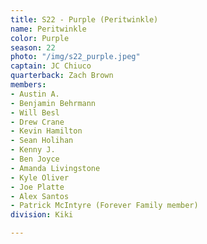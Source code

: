 ```yaml
---
title: S22 - Purple (Peritwinkle)
name: Peritwinkle
color: Purple
season: 22
photo: "/img/s22_purple.jpeg"
captain: JC Chiuco
quarterback: Zach Brown
members:
- Austin A.
- Benjamin Behrmann
- Will Besl
- Drew Crane
- Kevin Hamilton
- Sean Holihan
- Kenny J.
- Ben Joyce
- Amanda Livingstone
- Kyle Oliver
- Joe Platte
- Alex Santos
- Patrick McIntyre (Forever Family member)
division: Kiki

---
```

